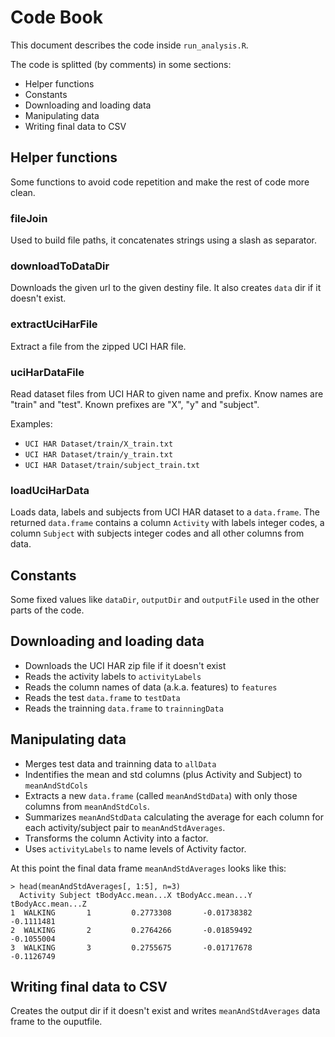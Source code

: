 # Code Book

This document describes the code inside `run_analysis.R`.

The code is splitted (by comments) in some sections:

* Helper functions
* Constants
* Downloading and loading data
* Manipulating data
* Writing final data to CSV

## Helper functions

Some functions to avoid code repetition and make the rest of code more clean.

### fileJoin

Used to build file paths, it concatenates strings using a slash as separator.


### downloadToDataDir

Downloads the given url to the given destiny file. It also creates `data` dir if it doesn't exist.

### extractUciHarFile

Extract a file from the zipped UCI HAR file.

### uciHarDataFile

Read dataset files from UCI HAR to given name and prefix. Know names are "train" and "test". Known prefixes are "X", "y" and "subject".

Examples:

* `UCI HAR Dataset/train/X_train.txt`
* `UCI HAR Dataset/train/y_train.txt`
* `UCI HAR Dataset/train/subject_train.txt`

### loadUciHarData

Loads data, labels and subjects from UCI HAR dataset to a `data.frame`.
The returned `data.frame` contains a column `Activity` with labels integer codes, a column `Subject` with subjects integer codes and all other columns from data.

## Constants

Some fixed values like `dataDir`, `outputDir` and `outputFile` used in the other parts of the code.

## Downloading and loading data

* Downloads the UCI HAR zip file if it doesn't exist
* Reads the activity labels to `activityLabels`
* Reads the column names of data (a.k.a. features) to `features`
* Reads the test `data.frame` to `testData`
* Reads the trainning `data.frame` to `trainningData`

## Manipulating data

* Merges test data and trainning data to `allData`
* Indentifies the mean and std columns (plus Activity and Subject) to `meanAndStdCols`
* Extracts a new `data.frame` (called `meanAndStdData`) with only those columns from `meanAndStdCols`.
* Summarizes `meanAndStdData` calculating the average for each column for each activity/subject pair to `meanAndStdAverages`.
* Transforms the column Activity into a factor.
* Uses `activityLabels` to name levels of Activity factor.

At this point the final data frame `meanAndStdAverages` looks like this:

    > head(meanAndStdAverages[, 1:5], n=3)
      Activity Subject tBodyAcc.mean...X tBodyAcc.mean...Y tBodyAcc.mean...Z
    1  WALKING       1         0.2773308       -0.01738382        -0.1111481
    2  WALKING       2         0.2764266       -0.01859492        -0.1055004
    3  WALKING       3         0.2755675       -0.01717678        -0.1126749


## Writing final data to CSV

Creates the output dir if it doesn't exist and writes `meanAndStdAverages` data frame to the ouputfile.
